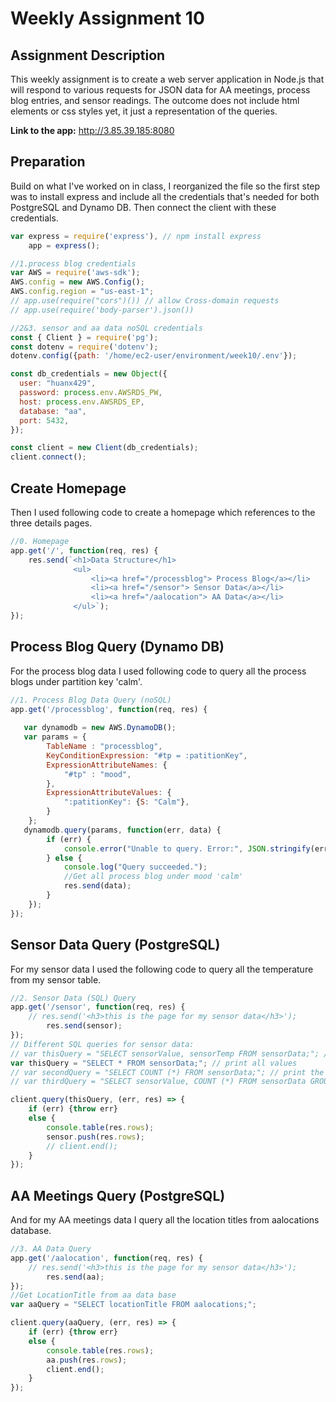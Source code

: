 # Weekly Assignment 10

## Assignment Description
This weekly assignment is to create a web server application in Node.js that will respond to various requests for JSON data for AA meetings, process blog entries, and sensor readings. The outcome does not include html elements or css styles yet, it just a representation of the queries.

**Link to the app:** http://3.85.39.185:8080

## Preparation
Build on what I've worked on in class, I reorganized the file so the first step was to install express and include all the credentials that's needed for both PostgreSQL and Dynamo DB.  Then connect the client with these credentials.

```Javascript
var express = require('express'), // npm install express
    app = express();

//1.process blog credentials    
var AWS = require('aws-sdk');
AWS.config = new AWS.Config();
AWS.config.region = "us-east-1";
// app.use(require("cors")()) // allow Cross-domain requests 
// app.use(require('body-parser').json()) 

//2&3. sensor and aa data noSQL credentials
const { Client } = require('pg');
const dotenv = require('dotenv');
dotenv.config({path: '/home/ec2-user/environment/week10/.env'});

const db_credentials = new Object({
  user: "huanx429",
  password: process.env.AWSRDS_PW,
  host: process.env.AWSRDS_EP,
  database: "aa",
  port: 5432,
});

const client = new Client(db_credentials);
client.connect();

```

## Create Homepage
Then I used following code to create a homepage which references to the three details pages.

```javascript
//0. Homepage
app.get('/', function(req, res) {
    res.send(`<h1>Data Structure</h1>
              <ul>
                  <li><a href="/processblog"> Process Blog</a></li>
                  <li><a href="/sensor"> Sensor Data</a></li>
                  <li><a href="/aalocation"> AA Data</a></li>
              </ul>`);    
});
```


## Process Blog Query (Dynamo DB)
For the process blog data I used following code to query all the process blogs under partition key  'calm'.
```javascript
//1. Process Blog Data Query (noSQL)
app.get('/processblog', function(req, res) {
   
   var dynamodb = new AWS.DynamoDB();
   var params = {
        TableName : "processblog",
        KeyConditionExpression: "#tp = :patitionKey",
        ExpressionAttributeNames: {
            "#tp" : "mood",
        },
        ExpressionAttributeValues: {
            ":patitionKey": {S: "Calm"},
        }
    };
   dynamodb.query(params, function(err, data) {
        if (err) {
            console.error("Unable to query. Error:", JSON.stringify(err, null, 2));
        } else {
            console.log("Query succeeded.");
            //Get all process blog under mood 'calm'
            res.send(data);
        }
    });
});
```


## Sensor Data Query (PostgreSQL)
For my sensor data I used the following code to query all the temperature from my sensor table.
```javascript
//2. Sensor Data (SQL) Query
app.get('/sensor', function(req, res) {
    // res.send('<h3>this is the page for my sensor data</h3>'); 
        res.send(sensor);
});
// Different SQL queries for sensor data: 
// var thisQuery = "SELECT sensorValue, sensorTemp FROM sensorData;"; // print all values
var thisQuery = "SELECT * FROM sensorData;"; // print all values
// var secondQuery = "SELECT COUNT (*) FROM sensorData;"; // print the number of rows
// var thirdQuery = "SELECT sensorValue, COUNT (*) FROM sensorData GROUP BY sensorValue;"; // print the number of rows for each sensorValue

client.query(thisQuery, (err, res) => {
    if (err) {throw err}
    else {
        console.table(res.rows);
        sensor.push(res.rows);
        // client.end();
    }
});

```

## AA Meetings Query (PostgreSQL)
And for my AA meetings data I query all the location titles from aalocations database.
```javascript
//3. AA Data Query
app.get('/aalocation', function(req, res) {
    // res.send('<h3>this is the page for my sensor data</h3>'); 
        res.send(aa);
});
//Get LocationTitle from aa data base
var aaQuery = "SELECT locationTitle FROM aalocations;";

client.query(aaQuery, (err, res) => {
    if (err) {throw err}
    else {
        console.table(res.rows);
        aa.push(res.rows);
        client.end();
    }
});
```